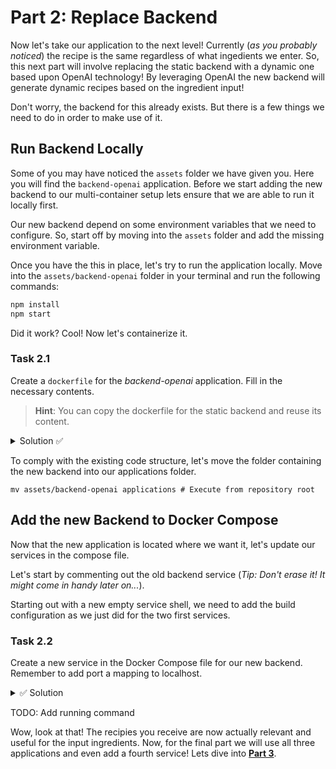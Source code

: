 # Part 2: Replace Backend

Now let's take our application to the next level! Currently (_as you probably noticed_) the recipe is the same regardless of what ingedients we enter. So, this next part will involve replacing the static backend with a dynamic one based upon OpenAI technology! By leveraging OpenAI the new backend will generate dynamic recipes based on the ingredient input!

Don't worry, the backend for this already exists. But there is a few things we need to do in order to make use of it.

## Run Backend Locally

Some of you may have noticed the `assets` folder we have given you. Here you will find the `backend-openai` application. Before we start adding the new backend to our multi-container setup lets ensure that we are able to run it locally first.

Our new backend depend on some environment variables that we need to configure. So, start off by moving into the `assets` folder and add the missing environment variable.

Once you have the this in place, let's try to run the application locally. Move into the `assets/backend-openai` folder in your terminal and run the following commands:

```bash
npm install
npm start
```

Did it work? Cool! Now let's containerize it.

### Task 2.1

Create a `dockerfile` for the _backend-openai_ application. Fill in the necessary contents.

> **Hint**:
> You can copy the dockerfile for the static backend and reuse its content.

<details>
<summary>Solution ✅</summary>
Your file should now look like this:

```docker

FROM node:16-alpine

WORKDIR /app

COPY . .

WORKDIR /app/backend

RUN npm install

EXPOSE 8080

CMD [ "npm", "start" ]

```

</details>

To comply with the existing code structure, let's move the folder containing the new backend into our applications folder.

```shell
mv assets/backend-openai applications # Execute from repository root
```

## Add the new Backend to Docker Compose

Now that the new application is located where we want it, let's update our services in the compose file.

Let's start by commenting out the old backend service (_Tip: Don't erase it! It might come in handy later on..._).

Starting out with a new empty service shell, we need to add the build configuration as we just did for the two first services.

### Task 2.2

Create a new service in the Docker Compose file for our new backend. Remember to add port a mapping to localhost.

<details>
<summary>✅ Solution</summary>
The new service configuration should look something like this:

```yml
backend-openai:
  build:
    dockerfile: backend-openai.dockerfile
    context: applications/backend-openai/
  ports:
    - "8000:8000"
```

</details>

TODO: Add running command

Wow, look at that! The recipies you receive are now actually relevant and useful for the input ingredients.
Now, for the final part we will use all three applications and even add a fourth service! Lets dive into **[Part 3](../03-proxy-server/README.md)**.
